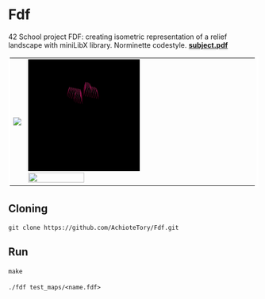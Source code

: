# Fdf
42 School project FDF: creating isometric representation of a
relief landscape with miniLibX library. Norminette codestyle. 
[**subject.pdf**](fdf_subject.pdf)

<div>
    <table cellpadding="60" bordercolor="white">
      <tr>
          <td>
                <img src="gifs/mars_square.gif" align="right"/>
          </td>
          <td>
              <div>
                  <img src="gifs/heart_square.gif" bordercolor="white" width=50% height=50%/>
              </div>
              <div>
                  <img src="gifs/t1_square.gif"  width=50% height=50%/>
              </div>
          </td>
        </tr>
    </table>
</div>

## Cloning
```
git clone https://github.com/AchioteTory/Fdf.git
```

## Run
```
make

./fdf test_maps/<name.fdf>
```
